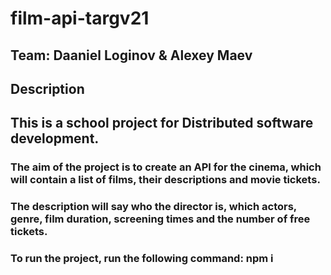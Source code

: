 # film-api-targv21

## Team: Daaniel Loginov & Alexey Maev

## Description

## This is a school project for Distributed software development.


### The aim of the project is to create an API for the cinema, which will contain a list of films, their descriptions and movie tickets. 
### The description will say who the director is, which actors, genre, film duration, screening times and the number of free tickets.

### To run the project, run the following command: npm i